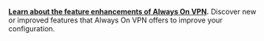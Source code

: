 **[Learn about the feature enhancements of Always On VPN](../vpn/always-on-vpn/always-on-vpn-enhancements.md).** Discover new or improved features that Always On VPN offers to improve your configuration.